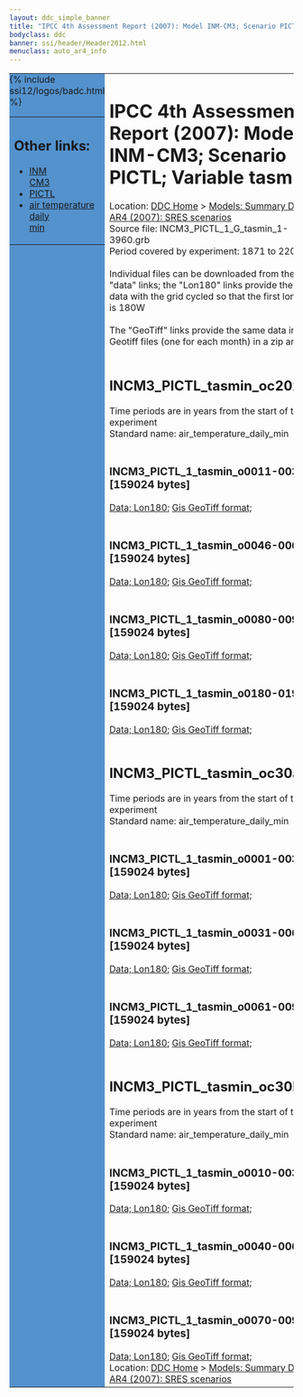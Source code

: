 ```yaml
---
layout: ddc_simple_banner
title: "IPCC 4th Assessment Report (2007): Model INM-CM3; Scenario PICTL; Variable tasmin"
bodyclass: ddc
banner: ssi/header/Header2012.html
menuclass: auto_ar4_info
---
```



<table width="100%" border="0" cellspacing="0" cellpadding="0" style="border-collapse: collapse;">
<tr style="margin:0;padding:0;border:0;">
<td style="margin:0;padding:0;border:0;height:1pt;width:150pt;background:#5492CD;" valign="top" >

<div id="lh-col2" class="auto_ar4_info">
<table class="menumain" bgcolor="#5492CD" cellspacing="0" width="100%" border="0">
<tr><td>
<h2> Other links:</h2>
<ul>
<li><a href="/auto/ar4/model-INM-CM3.html">INM<br/>CM3</a></li>
<li><a href="/auto/ar4/scenario-PICTL.html">PICTL</a></li>
<li><a href="/auto/ar4/var-air_temperature_daily_min.html">air temperature daily<br/> min</a></li>
</ul>
</td></tr>
{% include ssi12/logos/badc.html %}
</table>
</div>
</td>
<td><h1>IPCC 4th Assessment Report (2007): Model INM-CM3; Scenario PICTL; Variable tasmin</h1>

<!-- Breadcrumb1 -->
<div id="breadcrumb1" align="left">
Location: <a href="/index.html">DDC Home</a> > <a href="/sim/gcm_clim/">Models: Summary Data</a>
> <a href="/sim/gcm_clim/SRES_AR4/index.html">AR4 (2007): SRES scenarios</a>
</div>
<!-- End of Breadcrumb1 -->Source file: INCM3_PICTL_1_G_tasmin_1-3960.grb
<br/>
Period covered by experiment: 1871 to 2200<br/>
<br/>Individual files can be downloaded from the "data" links; the "Lon180" links provide the same data
         with the grid cycled so that the first longitude is 180W<br/>
<br/>The "GeoTiff" links provide the same data in 12 Geotiff files (one for each month)
          in a zip archive<br/>
<br/><h2>INCM3_PICTL_tasmin_oc20x.tar</h2>
Time periods are in years from the start of the experiment<br/>
Standard name: air_temperature_daily_min<br>
<br/><h3>INCM3_PICTL_1_tasmin_o0011-0030.nc [159024 bytes]</h3>
<a href="/cgi-bin/downl/ar4_nc/tasmin/INCM3_PICTL_1_tasmin_o0011-0030.nc">Data; </a><a href="/cgi-bin/downl/ar4_nc/tasmin/INCM3_PICTL_1_tasmin_o0011-0030.cyto180.nc"> Lon180</a>; <a href="/cgi-bin/downl/ar4_tif/tasmin/INCM3_PICTL_1_tasmin_o0011-0030.zip">Gis GeoTiff format; </a><br/>
<br/><h3>INCM3_PICTL_1_tasmin_o0046-0065.nc [159024 bytes]</h3>
<a href="/cgi-bin/downl/ar4_nc/tasmin/INCM3_PICTL_1_tasmin_o0046-0065.nc">Data; </a><a href="/cgi-bin/downl/ar4_nc/tasmin/INCM3_PICTL_1_tasmin_o0046-0065.cyto180.nc"> Lon180</a>; <a href="/cgi-bin/downl/ar4_tif/tasmin/INCM3_PICTL_1_tasmin_o0046-0065.zip">Gis GeoTiff format; </a><br/>
<br/><h3>INCM3_PICTL_1_tasmin_o0080-0099.nc [159024 bytes]</h3>
<a href="/cgi-bin/downl/ar4_nc/tasmin/INCM3_PICTL_1_tasmin_o0080-0099.nc">Data; </a><a href="/cgi-bin/downl/ar4_nc/tasmin/INCM3_PICTL_1_tasmin_o0080-0099.cyto180.nc"> Lon180</a>; <a href="/cgi-bin/downl/ar4_tif/tasmin/INCM3_PICTL_1_tasmin_o0080-0099.zip">Gis GeoTiff format; </a><br/>
<br/><h3>INCM3_PICTL_1_tasmin_o0180-0199.nc [159024 bytes]</h3>
<a href="/cgi-bin/downl/ar4_nc/tasmin/INCM3_PICTL_1_tasmin_o0180-0199.nc">Data; </a><a href="/cgi-bin/downl/ar4_nc/tasmin/INCM3_PICTL_1_tasmin_o0180-0199.cyto180.nc"> Lon180</a>; <a href="/cgi-bin/downl/ar4_tif/tasmin/INCM3_PICTL_1_tasmin_o0180-0199.zip">Gis GeoTiff format; </a><br/>
<br/><h2>INCM3_PICTL_tasmin_oc30a.tar</h2>
Time periods are in years from the start of the experiment<br/>
Standard name: air_temperature_daily_min<br>
<br/><h3>INCM3_PICTL_1_tasmin_o0001-0030.nc [159024 bytes]</h3>
<a href="/cgi-bin/downl/ar4_nc/tasmin/INCM3_PICTL_1_tasmin_o0001-0030.nc">Data; </a><a href="/cgi-bin/downl/ar4_nc/tasmin/INCM3_PICTL_1_tasmin_o0001-0030.cyto180.nc"> Lon180</a>; <a href="/cgi-bin/downl/ar4_tif/tasmin/INCM3_PICTL_1_tasmin_o0001-0030.zip">Gis GeoTiff format; </a><br/>
<br/><h3>INCM3_PICTL_1_tasmin_o0031-0060.nc [159024 bytes]</h3>
<a href="/cgi-bin/downl/ar4_nc/tasmin/INCM3_PICTL_1_tasmin_o0031-0060.nc">Data; </a><a href="/cgi-bin/downl/ar4_nc/tasmin/INCM3_PICTL_1_tasmin_o0031-0060.cyto180.nc"> Lon180</a>; <a href="/cgi-bin/downl/ar4_tif/tasmin/INCM3_PICTL_1_tasmin_o0031-0060.zip">Gis GeoTiff format; </a><br/>
<br/><h3>INCM3_PICTL_1_tasmin_o0061-0090.nc [159024 bytes]</h3>
<a href="/cgi-bin/downl/ar4_nc/tasmin/INCM3_PICTL_1_tasmin_o0061-0090.nc">Data; </a><a href="/cgi-bin/downl/ar4_nc/tasmin/INCM3_PICTL_1_tasmin_o0061-0090.cyto180.nc"> Lon180</a>; <a href="/cgi-bin/downl/ar4_tif/tasmin/INCM3_PICTL_1_tasmin_o0061-0090.zip">Gis GeoTiff format; </a><br/>
<br/><h2>INCM3_PICTL_tasmin_oc30b.tar</h2>
Time periods are in years from the start of the experiment<br/>
Standard name: air_temperature_daily_min<br>
<br/><h3>INCM3_PICTL_1_tasmin_o0010-0039.nc [159024 bytes]</h3>
<a href="/cgi-bin/downl/ar4_nc/tasmin/INCM3_PICTL_1_tasmin_o0010-0039.nc">Data; </a><a href="/cgi-bin/downl/ar4_nc/tasmin/INCM3_PICTL_1_tasmin_o0010-0039.cyto180.nc"> Lon180</a>; <a href="/cgi-bin/downl/ar4_tif/tasmin/INCM3_PICTL_1_tasmin_o0010-0039.zip">Gis GeoTiff format; </a><br/>
<br/><h3>INCM3_PICTL_1_tasmin_o0040-0069.nc [159024 bytes]</h3>
<a href="/cgi-bin/downl/ar4_nc/tasmin/INCM3_PICTL_1_tasmin_o0040-0069.nc">Data; </a><a href="/cgi-bin/downl/ar4_nc/tasmin/INCM3_PICTL_1_tasmin_o0040-0069.cyto180.nc"> Lon180</a>; <a href="/cgi-bin/downl/ar4_tif/tasmin/INCM3_PICTL_1_tasmin_o0040-0069.zip">Gis GeoTiff format; </a><br/>
<br/><h3>INCM3_PICTL_1_tasmin_o0070-0099.nc [159024 bytes]</h3>
<a href="/cgi-bin/downl/ar4_nc/tasmin/INCM3_PICTL_1_tasmin_o0070-0099.nc">Data; </a><a href="/cgi-bin/downl/ar4_nc/tasmin/INCM3_PICTL_1_tasmin_o0070-0099.cyto180.nc"> Lon180</a>; <a href="/cgi-bin/downl/ar4_tif/tasmin/INCM3_PICTL_1_tasmin_o0070-0099.zip">Gis GeoTiff format; </a><br/>
<!-- Breadcrumb2 -->
<div id="breadcrumb2" align="left">
Location: <a href="/index.html">DDC Home</a> > <a href="/sim/gcm_clim/">Models: Summary Data</a>
> <a href="/sim/gcm_clim/SRES_AR4/index.html">AR4 (2007): SRES scenarios</a>
</div>
<!-- End of Breadcrumb2 --></td></tr></table>

